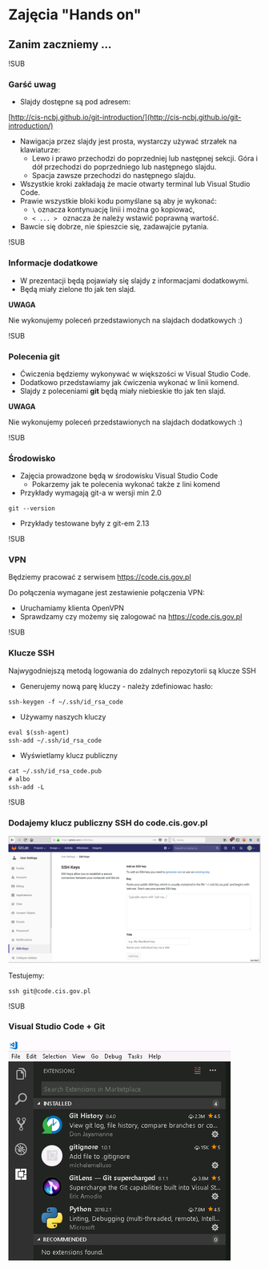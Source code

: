 # Zajęcia "Hands on"
## Zanim zaczniemy ...

!SUB
### Garść uwag
* Slajdy dostępne są pod adresem:

 [http://cis-ncbj.github.io/git-introduction/](http://cis-ncbj.github.io/git-introduction/)
* Nawigacja przez slajdy jest prosta, wystarczy używać strzałek na klawiaturze:
  * Lewo i prawo przechodzi do poprzedniej lub następnej sekcji. Góra i dół przechodzi do poprzedniego lub następnego slajdu.
  * Spacja zawsze przechodzi do następnego slajdu.
* Wszystkie kroki zakładają że macie otwarty terminal lub Visual Studio Code.
* Prawie wszystkie bloki kodu pomyślane są aby je wykonać:
  *  `\` oznacza kontynuację linii i można go kopiować,
  * `< ... > ` oznacza że należy wstawić poprawną wartość.
* Bawcie się dobrze, nie śpieszcie się, zadawajcie pytania.

!SUB
### Informacje dodatkowe
<!-- .slide: data-background="#c6e0a3" data-transition="fade" -->

* W prezentacji będą pojawiały się slajdy z informacjami dodatkowymi.
* Będą miały zielone tło jak ten slajd.

**UWAGA**

Nie wykonujemy poleceń przedstawionych na slajdach dodatkowych :)

!SUB
### Polecenia git
<!-- .slide: data-background="#bed3f4" data-transition="fade" -->

* Ćwiczenia będziemy wykonywać w większości w Visual Studio Code.
* Dodatkowo przedstawiamy jak ćwiczenia wykonać w linii komend.
* Slajdy z poleceniami **git** będą miały niebieskie tło jak ten slajd.

**UWAGA**

Nie wykonujemy poleceń przedstawionych na slajdach dodatkowych :)

!SUB
### Środowisko

* Zajęcia prowadzone będą w środowisku Visual Studio Code
  * Pokarzemy jak te polecenia wykonać także z lini komend
* Przykłady wymagają git-a w wersji min 2.0

```
git --version
```

* Przykłady testowane były z git-em 2.13

!SUB
### VPN

Będziemy pracować z serwisem https://code.cis.gov.pl

Do połączenia wymagane jest zestawienie połączenia VPN:
* Uruchamiamy klienta OpenVPN
* Sprawdzamy czy możemy się zalogować na https://code.cis.gov.pl

!SUB
### Klucze SSH

Najwygodniejszą metodą logowania do zdalnych repozytorii są klucze SSH

* Generujemy nową parę kluczy - należy zdefiniowac hasło:
```
ssh-keygen -f ~/.ssh/id_rsa_code
```

* Używamy naszych kluczy
```
eval $(ssh-agent)
ssh-add ~/.ssh/id_rsa_code
```

* Wyświetlamy klucz publiczny
```
cat ~/.ssh/id_rsa_code.pub
# albo
ssh-add -L
```

!SUB
### Dodajemy klucz publiczny SSH do code.cis.gov.pl

![ssh](images/ssh.png)

Testujemy:
```
ssh git@code.cis.gov.pl
```

<!--
!SUB
### Visual Studio Code + Git

![VSC start](images/vsc-start.png)
-->

!SUB
### Visual Studio Code + Git

![VSC git extensions](images/vsc-plugins.png)
